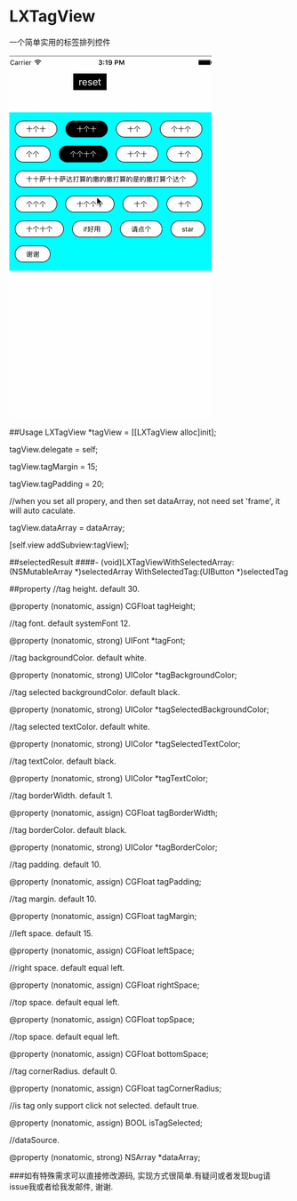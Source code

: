 # LXTagView
一个简单实用的标签排列控件

![image](https://github.com/liuxu0718/LXTagView/blob/master/LXTagView.gif)

##Usage
LXTagView *tagView = [[LXTagView alloc]init];

tagView.delegate = self;

tagView.tagMargin = 15;

tagView.tagPadding = 20;

//when you set all propery, and then set dataArray, not need set 'frame', it will auto caculate.

tagView.dataArray = dataArray;

[self.view addSubview:tagView];


##selectedResult
####- (void)LXTagViewWithSelectedArray:(NSMutableArray *)selectedArray WithSelectedTag:(UIButton *)selectedTag

##property
//tag height. default 30.

@property (nonatomic, assign) CGFloat tagHeight;

//tag font. default systemFont 12.

@property (nonatomic, strong) UIFont *tagFont;

//tag backgroundColor. default white.

@property (nonatomic, strong) UIColor *tagBackgroundColor;

//tag selected backgroundColor. default black.

@property (nonatomic, strong) UIColor *tagSelectedBackgroundColor;

//tag selected textColor. default white.

@property (nonatomic, strong) UIColor *tagSelectedTextColor;

//tag textColor. default black.

@property (nonatomic, strong) UIColor *tagTextColor;

//tag borderWidth. default 1.

@property (nonatomic, assign) CGFloat tagBorderWidth;

//tag borderColor. default black.

@property (nonatomic, strong) UIColor *tagBorderColor;

//tag padding. default 10.

@property (nonatomic, assign) CGFloat tagPadding;

//tag margin. default 10.

@property (nonatomic, assign) CGFloat tagMargin;

//left space. default 15.

@property (nonatomic, assign) CGFloat leftSpace;

//right space. default equal left.

@property (nonatomic, assign) CGFloat rightSpace;

//top space. default equal left.

@property (nonatomic, assign) CGFloat topSpace;

//top space. default equal left.

@property (nonatomic, assign) CGFloat bottomSpace;

//tag cornerRadius. default 0.

@property (nonatomic, assign) CGFloat tagCornerRadius;

//is tag only support click not selected. default true.

@property (nonatomic, assign) BOOL isTagSelected;

//dataSource.

@property (nonatomic, strong) NSArray *dataArray;

###如有特殊需求可以直接修改源码, 实现方式很简单.有疑问或者发现bug请issue我或者给我发邮件, 谢谢.